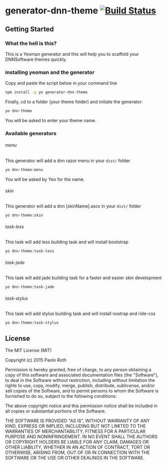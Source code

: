 # generator-dnn-theme [![Build Status](https://travis-ci.org/OctoD/generator-dnn-theme.svg?branch=master)](https://travis-ci.org/octod/generator-dnn-theme)

## Getting Started

### What the hell is this?

This is a Yeoman generator and this will help you to scaffold your DNNSoftware themes quickly.

### installing yeoman and the generator

Copy and paste the script below in your command line

```bash
npm install -g yo generator-dnn-theme
```

Finally, cd to a folder (your theme folder) and initiate the generator:

```bash
yo dnn-theme
```

You will be asked to enter your theme name.

### Available generators

###### menu

This generator will add a dnn razor menu in your `dist/` folder

```bash
yo dnn-theme:menu
```

You will be asked by Yeo for the name.

###### skin

This generator will add a dnn [skinName].ascx in your `dist/` folder

```bash
yo dnn-theme:skin
```

###### task-less

This task will add less building task and will install bootstrap

```bash
yo dnn-theme:task-less
```

###### task-jade

This task will add jade building task for a faster and easier skin development

```bash
yo dnn-theme:task-jade
```

###### task-stylus

This task will add stylus building task and will install nostrap and ride-css

```bash
yo dnn-theme:task-stylus
```

## License

The MIT License (MIT)

Copyright (c) 2015 Paolo Roth

Permission is hereby granted, free of charge, to any person obtaining a copy
of this software and associated documentation files (the "Software"), to deal
in the Software without restriction, including without limitation the rights
to use, copy, modify, merge, publish, distribute, sublicense, and/or sell
copies of the Software, and to permit persons to whom the Software is
furnished to do so, subject to the following conditions:

The above copyright notice and this permission notice shall be included in all
copies or substantial portions of the Software.

THE SOFTWARE IS PROVIDED "AS IS", WITHOUT WARRANTY OF ANY KIND, EXPRESS OR
IMPLIED, INCLUDING BUT NOT LIMITED TO THE WARRANTIES OF MERCHANTABILITY,
FITNESS FOR A PARTICULAR PURPOSE AND NONINFRINGEMENT. IN NO EVENT SHALL THE
AUTHORS OR COPYRIGHT HOLDERS BE LIABLE FOR ANY CLAIM, DAMAGES OR OTHER
LIABILITY, WHETHER IN AN ACTION OF CONTRACT, TORT OR OTHERWISE, ARISING FROM,
OUT OF OR IN CONNECTION WITH THE SOFTWARE OR THE USE OR OTHER DEALINGS IN THE
SOFTWARE.

